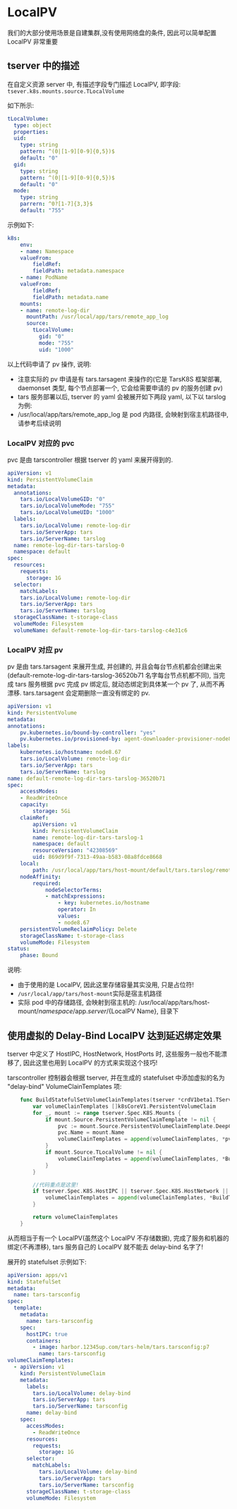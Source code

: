# LocalPV

我们的大部分使用场景是自建集群,没有使用网络盘的条件, 因此可以简单配置 LocalPV 非常重要

## tserver 中的描述

在自定义资源 server 中, 有描述字段专门描述 LocalPV, 即字段: `tsever.k8s.mounts.source.TLocalVolume`

如下所示:

```yaml
tLocalVolume:
  type: object
  properties:
  uid:
    type: string
    pattern: ^(0|[1-9][0-9]{0,5})$
    default: "0"
  gid:
    type: string
    pattern: ^(0|[1-9][0-9]{0,5})$
    default: "0"
  mode:
    type: string
    parrern: ^0?[1-7]{3,3}$
    default: "755"
```

示例如下:

```yaml
k8s:
    env:
    - name: Namespace
    valueFrom:
        fieldRef:
        fieldPath: metadata.namespace
    - name: PodName
    valueFrom:
        fieldRef:
        fieldPath: metadata.name
    mounts:
    - name: remote-log-dir
      mountPath: /usr/local/app/tars/remote_app_log
      source:
        tLocalVolume:
          gid: "0"
          mode: "755"
          uid: "1000"
```

以上代码申请了 pv 操作, 说明:

- 注意实际的 pv 申请是有 tars.tarsagent 来操作的(它是 TarsK8S 框架部署, daemonset 类型, 每个节点部署一个, 它会给需要申请的 pv 的服务创建 pv)
- tars 服务部署以后, tserver 的 yaml 会被展开如下两段 yaml, 以下以 tarslog 为例:
- /usr/local/app/tars/remote_app_log 是 pod 内路径, 会映射到宿主机路径中, 请参考后续说明

### LocalPV 对应的 pvc

pvc 是由 tarscontroller 根据 tserver 的 yaml 来展开得到的.

```yaml
apiVersion: v1
kind: PersistentVolumeClaim
metadata:
  annotations:
    tars.io/LocalVolumeGID: "0"
    tars.io/LocalVolumeMode: "755"
    tars.io/LocalVolumeUID: "1000"
  labels:
    tars.io/LocalVolume: remote-log-dir
    tars.io/ServerApp: tars
    tars.io/ServerName: tarslog
  name: remote-log-dir-tars-tarslog-0
  namespace: default
spec:
  resources:
    requests:
      storage: 1G
  selector:
    matchLabels:
    tars.io/LocalVolume: remote-log-dir
    tars.io/ServerApp: tars
    tars.io/ServerName: tarslog
  storageClassName: t-storage-class
  volumeMode: Filesystem
  volumeName: default-remote-log-dir-tars-tarslog-c4e31c6
```

### LocalPV 对应 pv

pv 是由 tars.tarsagent 来展开生成, 并创建的, 并且会每台节点机都会创建出来(default-remote-log-dir-tars-tarslog-36520b71 名字每台节点机都不同), 当完成 tars 服务根据 pvc 完成 pv 绑定后, 就动态绑定到具体某一个 pv 了, 从而不再漂移. tars.tarsagent 会定期删除一直没有绑定的 pv.

```yaml
apiVersion: v1
kind: PersistentVolume
metadata:
annotations:
    pv.kubernetes.io/bound-by-controller: "yes"
    pv.kubernetes.io/provisioned-by: agent-downloader-provisioner-node8.67
labels:
    kubernetes.io/hostname: node8.67
    tars.io/LocalVolume: remote-log-dir
    tars.io/ServerApp: tars
    tars.io/ServerName: tarslog
name: default-remote-log-dir-tars-tarslog-36520b71
spec:
    accessModes:
    - ReadWriteOnce
    capacity:
        storage: 5Gi
    claimRef:
        apiVersion: v1
        kind: PersistentVolumeClaim
        name: remote-log-dir-tars-tarslog-1
        namespace: default
        resourceVersion: "42308569"
        uid: 869d9f9f-7313-49aa-b583-08a8fdce8668
    local:
        path: /usr/local/app/tars/host-mount/default/tars.tarslog/remote-log-dir
    nodeAffinity:
        required:
            nodeSelectorTerms:
            - matchExpressions:
                - key: kubernetes.io/hostname
                operator: In
                values:
                - node8.67
    persistentVolumeReclaimPolicy: Delete
    storageClassName: t-storage-class
    volumeMode: Filesystem
status:
    phase: Bound
```

说明:

- 由于使用的是 LocalPV, 因此这里存储容量其实没用, 只是占位符!
- `/usr/local/app/tars/host-mount`实际是宿主机路径
- 实际 pod 中的存储路径, 会映射到宿主机的: /usr/local/app/tars/host-mount/${namespace}/$app.$server/${LocalPV Name}, 目录下

## 使用虚拟的 Delay-Bind LocalPV 达到延迟绑定效果

tserver 中定义了 HostIPC, HostNetwork, HostPorts 时, 这些服务一般也不能漂移了, 因此这里也用到 LocalPV 的方式来实现这个技巧!

tarscontroller 控制器会根据 tserver, 并在生成的 statefulset 中添加虚拟的名为 "delay-bind" VolumeClainTemplates 项:

```go
    func BuildStatefulSetVolumeClainTemplates(tserver *crdV1beta1.TServer) []k8sCoreV1.PersistentVolumeClaim {
        var volumeClainTemplates []k8sCoreV1.PersistentVolumeClaim
        for _, mount := range tserver.Spec.K8S.Mounts {
            if mount.Source.PersistentVolumeClaimTemplate != nil {
                pvc := mount.Source.PersistentVolumeClaimTemplate.DeepCopy()
                pvc.Name = mount.Name
                volumeClainTemplates = append(volumeClainTemplates, *pvc)
            }
            if mount.Source.TLocalVolume != nil {
                volumeClainTemplates = append(volumeClainTemplates, *BuildTVolumeClainTemplates(tserver, mount.Name))
            }
        }

        //代码重点是这里!
        if tserver.Spec.K8S.HostIPC || tserver.Spec.K8S.HostNetwork || len(tserver.Spec.K8S.HostPorts) > 0 {
            volumeClainTemplates = append(volumeClainTemplates, *BuildTVolumeClainTemplates(tserver, THostBindPlaceholder))
        }

        return volumeClainTemplates
    }
```

从而相当于有一个 LocalPV(虽然这个 LocalPV 不存储数据), 完成了服务和机器的绑定(不再漂移), tars 服务自己的 LocalPV 就不能去 delay-bind 名字了!

展开的 statefulset 示例如下:

```yaml
apiVersion: apps/v1
kind: StatefulSet
metadata:
  name: tars-tarsconfig
spec:
  template:
    metadata:
      name: tars-tarsconfig
    spec:
      hostIPC: true
      containers:
        - image: harbor.12345up.com/tars-helm/tars.tarsconfig:p7
          name: tars-tarsconfig
volumeClaimTemplates:
  - apiVersion: v1
    kind: PersistentVolumeClaim
    metadata:
      labels:
        tars.io/LocalVolume: delay-bind
        tars.io/ServerApp: tars
        tars.io/ServerName: tarsconfig
      name: delay-bind
    spec:
      accessModes:
        - ReadWriteOnce
      resources:
        requests:
          storage: 1G
      selector:
        matchLabels:
          tars.io/LocalVolume: delay-bind
          tars.io/ServerApp: tars
          tars.io/ServerName: tarsconfig
      storageClassName: t-storage-class
      volumeMode: Filesystem
```
